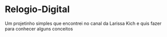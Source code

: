 # Relogio-Digital
Um projetinho simples que encontrei no canal da Larissa Kich e quis fazer para conhecer alguns conceitos
